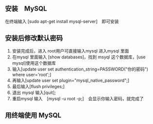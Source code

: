 ## 安装　MySQL 
在终端输入 [sudo apt-get install mysql-server]　即可安装
## 安装后修改默认密码
1. 安装完成后，进入 root用户可直接输入mysql 进入mysql 里面
2. 在mysql 里面输入 [show databases]，找到 msyql 这个数据库，[use mysql]使用这个数据库
3. 输入[update user set authentication_string=PASSWORD("你的密码") where user='root';] 
4. 再输入[update user set plugin="mysql_native_password";]
5. 最后输入[flush privileges;]
6. 退出 mysql 输入[quit];
7. 重启mysql 输入　[mysql -u root -p;]　会显示你输入密码，就完成了
## 用终端使用 MySQL
